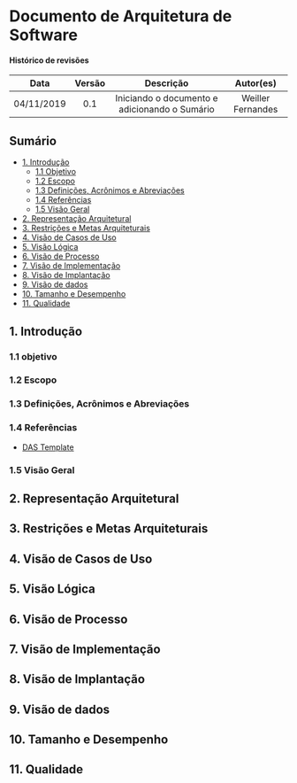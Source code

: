 # Documento de Arquitetura de Software

#### Histórico de revisões
|    Data    | Versão |       Descrição       |    Autor(es)     |
| :--------: | :----: | :-------------------: | :--------------: |
| 04/11/2019 |  0.1   | Iniciando o documento e adicionando o Sumário | Weiller Fernandes |

## Sumário
  - [1. Introdução]()
    - [1.1 Objetivo]()
    - [1.2 Escopo]()
    - [1.3 Definições, Acrônimos e Abreviações]()
    - [1.4 Referências]()
    - [1.5 Visão Geral]()
  - [2. Representação Arquitetural]()
  - [3. Restrições e Metas Arquiteturais]()
  - [4. Visão de Casos de Uso]()
  - [5. Visão Lógica]()
  - [6. Visão de Processo]()
  - [7. Visão de Implementação]()
  - [8. Visão de Implantação]()
  - [9. Visão de dados]()
  - [10. Tamanho e Desempenho]()
  - [11. Qualidade]()

## 1. Introdução

### 1.1 objetivo

### 1.2 Escopo

### 1.3 Definições, Acrônimos e Abreviações

### 1.4 Referências

- [DAS Template](http://sce.uhcl.edu/helm/RationalUnifiedProcess/webtmpl/templates/a_and_d/rup_sad.htm)

### 1.5 Visão Geral

## 2. Representação Arquitetural

## 3. Restrições e Metas Arquiteturais

## 4. Visão de Casos de Uso

## 5. Visão Lógica

## 6. Visão de Processo

## 7. Visão de Implementação

## 8. Visão de Implantação

## 9. Visão de dados

## 10. Tamanho e Desempenho

## 11. Qualidade
